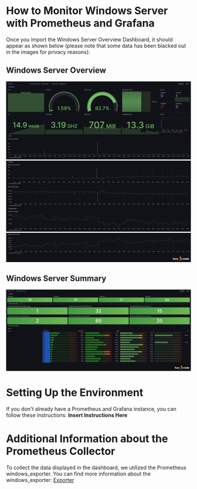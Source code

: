# How to Monitor Windows Server with Prometheus and Grafana
Once you import the Windows Server Overview Dashboard, it should appear as shown below (please note that some data has been blacked out in the images for privacy reasons):
## Windows Server Overview
![Dashboard](/windows/pictures/WindowsServerOverview1.png)
![Dashboard](/windows/pictures/WindowsServerOverview2.png)
![Dashboard](/windows/pictures/WindowsServerOverview3.png)

## Windows Server Summary
![Dashboard](/windows/pictures/WindowsServerSummary1.png)

# Setting Up the Environment
If you don't already have a Prometheus and Grafana instance, you can follow these instructions: **Insert Instructions Here**

# Additional Information about the Prometheus Collector
To collect the data displayed in the dashboard, we utilized the Prometheus windows_exporter. You can find more information about the windows_exporter: [Exporter](https://github.com/prometheus-community/windows_exporter)

